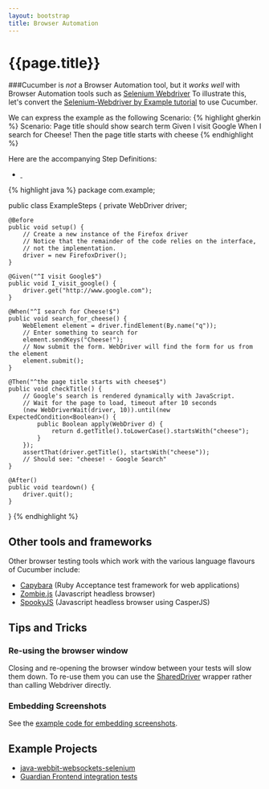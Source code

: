 ```yaml
---
layout: bootstrap
title: Browser Automation
---
```

# {{page.title}}
###Cucumber is _not_ a Browser Automation tool, but it _works well_ with Browser Automation tools such as [Selenium Webdriver](http://docs.seleniumhq.org/projects/webdriver/)
To illustrate this, let's convert the [Selenium-Webdriver by Example tutorial](http://docs.seleniumhq.org/docs/03_webdriver.jsp#introducing-the-selenium-webdriver-api-by-example) to use Cucumber.

We can express the example as the following Scenario:
{% highlight gherkin %}
Scenario: Page title should show search term
	Given I visit Google
	When I search for Cheese!
	Then the page title starts with cheese
{% endhighlight %}

Here are the accompanying Step Definitions:

<ul class="nav nav-tabs">
  <li><a href="#defs-java" data-toggle="tab" class="java"><div>&nbsp;</div></a></li>
</ul>

<div class="tab-content">
  <div class="tab-pane" id="defs-java">
{% highlight java %}
package com.example;

public class ExampleSteps {
    private WebDriver driver;

    @Before
    public void setup() {
        // Create a new instance of the Firefox driver
        // Notice that the remainder of the code relies on the interface,
        // not the implementation.
        driver = new FirefoxDriver();
    }

    @Given("^I visit Google$")
    public void I_visit_google() {
        driver.get("http://www.google.com");
    }

    @When("^I search for Cheese!$")
    public void search_for_cheese() {
        WebElement element = driver.findElement(By.name("q"));
        // Enter something to search for
        element.sendKeys("Cheese!");
        // Now submit the form. WebDriver will find the form for us from the element
        element.submit();
    }

    @Then("^the page title starts with cheese$")
    public void checkTitle() {
        // Google's search is rendered dynamically with JavaScript.
        // Wait for the page to load, timeout after 10 seconds
        (new WebDriverWait(driver, 10)).until(new ExpectedCondition<Boolean>() {
            public Boolean apply(WebDriver d) {
                return d.getTitle().toLowerCase().startsWith("cheese");
            }
        });
        assertThat(driver.getTitle(), startsWith("cheese"));
        // Should see: "cheese! - Google Search"
    }

    @After()
    public void teardown() {
        driver.quit();
    }
}
{% endhighlight %}
</div>
</div>

## Other tools and frameworks
Other browser testing tools which work with the various language flavours of Cucumber include:
* [Capybara](https://github.com/jnicklas/capybara) (Ruby Acceptance test framework for web applications)
* [Zombie.js](http://zombie.labnotes.org/) (Javascript headless browser)
* [SpookyJS](https://github.com/WaterfallEngineering/SpookyJS) (Javascript headless browser using CasperJS)


## Tips and Tricks
### Re-using the browser window
Closing and re-opening the browser window between your tests will slow them down. To re-use them you can use the [SharedDriver](https://github.com/cucumber/cucumber-jvm/blob/master/examples/java-webbit-websockets-selenium/src/test/java/cucumber/examples/java/websockets/SharedDriver.java) wrapper rather than calling Webdriver directly.
### Embedding Screenshots
See the [example code for embedding screenshots](reports.html#embedding_screenshots).

## Example Projects
* [java-webbit-websockets-selenium](https://github.com/cucumber/cucumber-jvm/tree/master/examples/java-webbit-websockets-selenium)
* [Guardian Frontend integration tests](https://github.com/guardian/frontend/tree/master/integration-tests)

